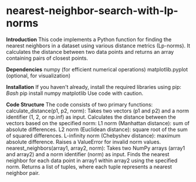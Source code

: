 # nearest-neighbor-search-with-lp-norms

**Introduction**
This code implements a Python function for finding the nearest neighbors in a dataset using various distance metrics (Lp-norms). It calculates the distance between two data points and returns an array containing pairs of closest points.

**Dependencies**
numpy (for efficient numerical operations)
matplotlib.pyplot (optional, for visualization)

**Installation**
If you haven't already, install the required libraries using pip:
*Bash*
pip install numpy matplotlib
Use code with caution.

**Code Structure**
The code consists of two primary functions:
calculate_distance(p1, p2, norm):
Takes two vectors (p1 and p2) and a norm identifier (1, 2, or np.inf) as input.
Calculates the distance between the vectors based on the specified norm:
L1 norm (Manhattan distance): sum of absolute differences.
L2 norm (Euclidean distance): square root of the sum of squared differences.
L-infinity norm (Chebyshev distance): maximum absolute difference.
Raises a ValueError for invalid norm values.
nearest_neighbors(array1, array2, norm):
Takes two NumPy arrays (array1 and array2) and a norm identifier (norm) as input.
Finds the nearest neighbor for each data point in array1 within array2 using the specified norm.
Returns a list of tuples, where each tuple represents a nearest neighbor pair.
